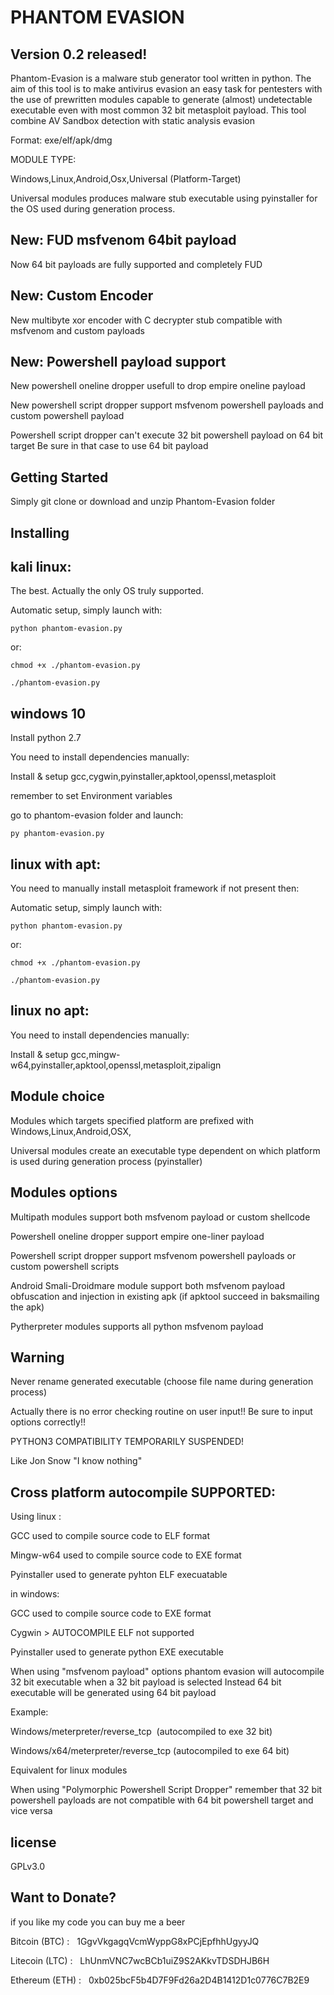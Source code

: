 # PHANTOM EVASION

## Version 0.2 released!

Phantom-Evasion is a malware stub generator tool written in python.
The aim of this tool is to make antivirus evasion an easy task for pentesters 
with the use of prewritten modules capable to 
generate  (almost) undetectable executable even with most common 32 bit metasploit payload.
This tool combine AV Sandbox detection with static analysis evasion 

Format: exe/elf/apk/dmg

MODULE TYPE:
 
Windows,Linux,Android,Osx,Universal   (Platform-Target)

Universal modules produces malware stub executable using pyinstaller for the  OS used during generation process.

## New: FUD msfvenom 64bit payload

Now 64 bit payloads are fully supported and completely FUD


## New: Custom Encoder

New multibyte xor encoder with C decrypter stub compatible with msfvenom and custom payloads

## New: Powershell payload support

New powershell oneline dropper usefull to drop empire oneline payload

New powershell script dropper support msfvenom powershell payloads and custom powershell payload

Powershell script dropper can't execute 32 bit powershell payload on 64 bit target
Be sure in that case to use 64 bit payload


## Getting Started

Simply git clone or download and unzip Phantom-Evasion folder


## Installing


## kali linux:

The best.
Actually the only OS truly supported.

Automatic setup, simply launch with:
```
python phantom-evasion.py 
```
or:
```
chmod +x ./phantom-evasion.py

./phantom-evasion.py
```

## windows 10

Install python 2.7

You need to install dependencies manually:

Install & setup gcc,cygwin,pyinstaller,apktool,openssl,metasploit

remember to set Environment variables 

go to phantom-evasion folder and launch:

```
py phantom-evasion.py 
```

## linux with apt:



You need to manually install metasploit framework if not present then:

Automatic setup, simply launch with:
```
python phantom-evasion.py 
```
or:

```
chmod +x ./phantom-evasion.py

./phantom-evasion.py

```

## linux no apt:

You need to install dependencies manually:

Install & setup gcc,mingw-w64,pyinstaller,apktool,openssl,metasploit,zipalign



## Module choice 

Modules which targets specified platform are prefixed with Windows,Linux,Android,OSX,

Universal modules create an executable type dependent on which platform is used during generation process (pyinstaller)


## Modules options

Multipath modules support both msfvenom payload or custom shellcode 

Powershell oneline dropper support empire one-liner payload

Powershell script dropper support msfvenom powershell payloads or custom powershell scripts

Android Smali-Droidmare module support both msfvenom payload obfuscation and injection in existing apk (if apktool succeed in baksmailing the apk)

Pytherpreter modules supports all python msfvenom payload

## Warning

Never rename generated executable (choose file name during generation process)

Actually there is no error checking routine on user input!!
Be sure to input options correctly!!

PYTHON3 COMPATIBILITY TEMPORARILY SUSPENDED!

Like Jon Snow "I know nothing"


## Cross platform autocompile SUPPORTED:

Using linux :

GCC used to compile source code to ELF format

Mingw-w64 used to compile source code to EXE format

Pyinstaller used to generate pyhton  ELF execuatable

in windows:

GCC  used to compile source code to EXE format

Cygwin > AUTOCOMPILE ELF not supported

Pyinstaller used to generate python EXE executable

When using "msfvenom payload" options phantom evasion will autocompile 32 bit executable when a 32 bit payload is selected
Instead 64 bit executable will be generated using 64 bit payload

Example:

Windows/meterpreter/reverse_tcp  (autocompiled to exe 32 bit)

Windows/x64/meterpreter/reverse_tcp (autocompiled to exe 64 bit)

Equivalent for linux modules

When using "Polymorphic Powershell Script Dropper" remember that 32 bit powershell payloads are not compatible with 64 bit powershell target and vice versa


## license

GPLv3.0

## Want to Donate?

if you like my code you can buy me a beer

Bitcoin  (BTC) :   1GgvVkgagqVcmWyppG8xPCjEpfhhUgyyJQ

Litecoin (LTC) :   LhUnmVNC7wcBCb1uiZ9S2AKkvTDSDHJB6H

Ethereum (ETH) :   0xb025bcF5b4D7F9Fd26a2D4B1412D1c0776C7B2E9

